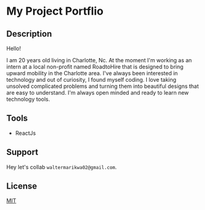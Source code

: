 # My Project Portflio

## Description
Hello!

I am 20 years old living in Charlotte, Nc. At the moment I'm working as an intern at a local non-profit named RoadtoHire that is designed to bring upward mobility in the Charlotte area. I've always been interested in technology and out of curiosity, I found myself coding. I love taking unsolved complicated problems and turning them into beautiful designs that are easy to understand. I'm always open minded and ready to learn new technology tools.

## Tools
- ReactJs

## Support
Hey let's collab ```waltermarikwa02@gmail.com```.

## License

[MIT](https://choosealicense.com/licenses/mit/)